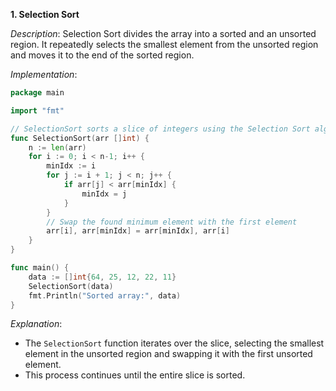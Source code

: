 **1. Selection Sort**

_Description_: Selection Sort divides the array into a sorted and an unsorted region. It repeatedly selects the smallest element from the unsorted region and moves it to the end of the sorted region.

_Implementation_:

```go
package main

import "fmt"

// SelectionSort sorts a slice of integers using the Selection Sort algorithm.
func SelectionSort(arr []int) {
	n := len(arr)
	for i := 0; i < n-1; i++ {
		minIdx := i
		for j := i + 1; j < n; j++ {
			if arr[j] < arr[minIdx] {
				minIdx = j
			}
		}
		// Swap the found minimum element with the first element
		arr[i], arr[minIdx] = arr[minIdx], arr[i]
	}
}

func main() {
	data := []int{64, 25, 12, 22, 11}
	SelectionSort(data)
	fmt.Println("Sorted array:", data)
}
```

_Explanation_:

- The `SelectionSort` function iterates over the slice, selecting the smallest element in the unsorted region and swapping it with the first unsorted element.
- This process continues until the entire slice is sorted.
